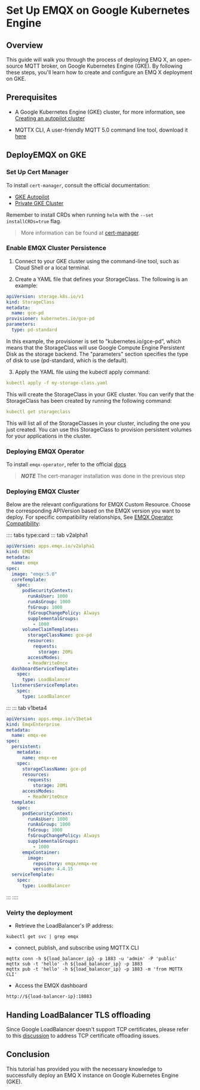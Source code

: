 # Set Up EMQX on Google Kubernetes Engine

## Overview

This guide will walk you through the process of deploying EMQ X, an open-source MQTT broker, on Google Kubernetes Engine (GKE). By following these steps, you'll learn how to create and configure an EMQ X deployment on GKE.

## Prerequisites

+ A Google Kubernetes Engine (GKE) cluster, for more information, see [Creating an autopilot cluster](https://cloud.google.com/kubernetes-engine/docs/how-to/creating-an-autopilot-cluster)

+ MQTTX CLI, A user-friendly MQTT 5.0 command line tool, download it [here](https://mqttx.app/cli)

## DeployEMQX on GKE

### Set Up Cert Manager

To install `cert-manager`, consult the official documentation:

- [GKE Autopilot](https://cert-manager.io/docs/installation/compatibility/#gke-autopilot)
- [Private GKE Cluster](https://cert-manager.io/docs/installation/compatibility/#gke)

Remember to install CRDs when running `helm` with the `--set installCRDs=true` flag.

> More information can be found at [cert-manager](https://cert-manager.io).


### Enable EMQX Cluster Persistence

1. Connect to your GKE cluster using the command-line tool, such as Cloud Shell or a local terminal.

2. Create a YAML file that defines your StorageClass. The following is an example:
```yaml 
apiVersion: storage.k8s.io/v1
kind: StorageClass
metadata:
  name: gce-pd
provisioner: kubernetes.io/gce-pd
parameters:
  type: pd-standard
```
In this example, the provisioner is set to "kubernetes.io/gce-pd", which means that the StorageClass will use Google Compute Engine Persistent Disk as the storage backend. The "parameters" section specifies the type of disk to use (pd-standard, which is the default).

3. Apply the YAML file using the kubectl apply command:
```yaml
kubectl apply -f my-storage-class.yaml
```

This will create the StorageClass in your GKE cluster. You can verify that the StorageClass has been created by running the following command:
```yaml
kubectl get storageclass
```

This will list all of the StorageClasses in your cluster, including the one you just created. You can use this StorageClass to provision persistent volumes for your applications in the cluster.


### Deploying EMQX Operator

To install `emqx-operator`, refer to the official [docs](https://github.com/emqx/emqx-operator/blob/main/docs/en_US/getting-started/getting-started.md)

> **_NOTE_** The cert-manager installation was done in the previous step

### Deploying EMQX Cluster  

Below are the relevant configurations for EMQX Custom Resource. Choose the corresponding APIVersion based on the EMQX version you want to deploy. For specific compatibility relationships, See [EMQX Operator Compatibility](../README.md):

:::: tabs type:card
::: tab v2alpha1

```yaml
apiVersion: apps.emqx.io/v2alpha1
kind: EMQX
metadata:
  name: emqx
spec:
  image: "emqx:5.0"
  coreTemplate:
    spec:
      podSecurityContext:
        runAsUser: 1000
        runAsGroup: 1000
        fsGroup: 1000
        fsGroupChangePolicy: Always
        supplementalGroups:
          - 1000
      volumeClaimTemplates:
        storageClassName: gce-pd
        resources:
          requests:
            storage: 20Mi
        accessModes:
        - ReadWriteOnce
  dashboardServiceTemplate:
    spec:
      type: LoadBalancer
  listenersServiceTemplate:
    spec:
      type: LoadBalancer
```

:::
::: tab v1beta4

```yaml
apiVersion: apps.emqx.io/v1beta4
kind: EmqxEnterprise
metadata:
  name: emqx-ee
spec:
  persistent:
    metadata:
      name: emqx-ee
    spec:
      storageClassName: gce-pd
      resources:
        requests:
          storage: 20Mi
      accessModes:
        - ReadWriteOnce
  template:
    spec:
      podSecurityContext:
        runAsUser: 1000
        runAsGroup: 1000
        fsGroup: 1000
        fsGroupChangePolicy: Always
        supplementalGroups:
          - 1000
      emqxContainer:
        image:
          repository: emqx/emqx-ee
          version: 4.4.15
  serviceTemplate:
    spec:
      type: LoadBalancer
```

:::
::::


### Veirty the deployment

- Retrieve the LoadBalancer's IP address:
```Shell
kubectl get svc | grep emqx
```

- connect, publish, and subscribe using MQTTX CLI
```Shell
mqttx conn -h ${load_balancer_ip} -p 1883 -u 'admin' -P 'public'
mqttx sub -t 'hello' -h ${load_balancer_ip} -p 1883
mqttx pub -t 'hello' -h ${load_balancer_ip} -p 1883 -m 'from MQTTX CLI'
```

- Access the EMQX dashboard
```Shell
http://${load-balancer-ip}:18083
```


## Handing LoadBalancer TLS offloading

Since Google LoadBalancer doesn't support TCP certificates, please refer to this [discussion](https://github.com/emqx/emqx-operator/discussions/312) to address TCP certificate offloading issues.


## Conclusion

This tutorial has provided you with the necessary knowledge to successfully deploy an EMQ X instance on Google Kubernetes Engine (GKE).
